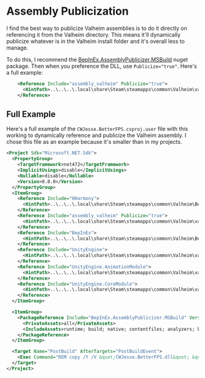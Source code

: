 # Assembly Publicization

I find the best way to publicize Valheim assemblies is to do it directly on referencing it from the Valheim directory. This means it'll dynamically publicize whatever is in the Valheim install folder and it's overall less to manage.

To do this, I recommend the [BepInEx.AssemblyPublicizer.MSBuild](https://github.com/BepInEx/BepInEx.AssemblyPublicizer) nuget package. Then when you preference the DLL, use `Publicize="true"`. Here's a full example:

```xml
    <Reference Include="assembly_valheim" Publicize="true">
      <HintPath>..\..\..\.local\share\Steam\steamapps\common\Valheim\valheim_Data\Managed\assembly_valheim.dll</HintPath>
    </Reference>
```

## Full Example

Here's a full example of the `CWJesse.BetterFPS.csproj.user` file with this working to dynamically reference and publicize the Valheim assembly. I chose this file as an example because it's smaller than in my projects.

```xml
<Project Sdk="Microsoft.NET.Sdk">
  <PropertyGroup>
    <TargetFramework>net472</TargetFramework>
    <ImplicitUsings>disable</ImplicitUsings>
    <Nullable>disable</Nullable>
    <Version>0.0.0</Version>
  </PropertyGroup>
  <ItemGroup>
    <Reference Include="0Harmony">
      <HintPath>..\..\..\.local\share\Steam\steamapps\common\Valheim\BepInEx\core\0Harmony.dll</HintPath>
    </Reference>
    <Reference Include="assembly_valheim" Publicize="true">
      <HintPath>..\..\..\.local\share\Steam\steamapps\common\Valheim\valheim_Data\Managed\assembly_valheim.dll</HintPath>
    </Reference>
    <Reference Include="BepInEx">
      <HintPath>..\..\..\.local\share\Steam\steamapps\common\Valheim\BepInEx\core\BepInEx.dll</HintPath>
    </Reference>
    <Reference Include="UnityEngine">
      <HintPath>..\..\..\.local\share\Steam\steamapps\common\Valheim\valheim_Data\Managed\UnityEngine.dll</HintPath>
    </Reference>
    <Reference Include="UnityEngine.AnimationModule">
      <HintPath>..\..\..\.local\share\Steam\steamapps\common\Valheim\valheim_Data\Managed\UnityEngine.AnimationModule.dll</HintPath>
    </Reference>
    <Reference Include="UnityEngine.CoreModule">
      <HintPath>..\..\..\.local\share\Steam\steamapps\common\Valheim\valheim_Data\Managed\UnityEngine.CoreModule.dll</HintPath>
    </Reference>
  </ItemGroup>

  <ItemGroup>
    <PackageReference Include="BepInEx.AssemblyPublicizer.MSBuild" Version="0.4.1">
      <PrivateAssets>all</PrivateAssets>
      <IncludeAssets>runtime; build; native; contentfiles; analyzers; buildtransitive</IncludeAssets>
    </PackageReference>
  </ItemGroup>

  <Target Name="PostBuild" AfterTargets="PostBuildEvent">
    <Exec Command="REM copy /Y /V &quot;CWJesse.BetterFPS.dll&quot; &quot;C:\Program Files (x86)\Steam\steamapps\common\Valheim\BepInEx\plugins\CWJesse.BetterFPS.dll&quot;" />
  </Target>
</Project>
```
